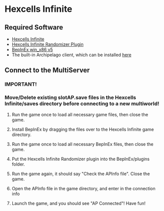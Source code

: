 # Hexcells Infinite

## Required Software

- [Hexcells Infinite](https://store.steampowered.com/app/304410/Hexcells_Infinite/)
- [Hexcells Infinite Randomizer Plugin](https://github.com/Heaxeus/HexcellsInfiniteAP/releases/tag/Release)
- [BepInEx win_x86 v5](https://github.com/BepInEx/BepInEx/releases)
- The built-in Archipelago client, which can be installed [here](https://github.com/ArchipelagoMW/Archipelago/releases)

## Connect to the MultiServer

### IMPORTANT!
### Move/Delete existing slotAP.save files in the Hexcells Infinite/saves directory before connecting to a new multiworld!

1. Run the game once to load all necessary game files, then close the game.

2. Install BepInEx by dragging the files over to the Hexcells Infinite game directory.

3. Run the game once to load all necessary BepInEx files, then close the game.

4. Put the Hexcells Infinite Randomizer plugin into the BepInEx/plugins folder.

5. Run the game again, it should say "Check the APInfo file". Close the game.

6. Open the APInfo file in the game directory, and enter in the connection info

7. Launch the game, and you should see "AP Connected"! Have fun!